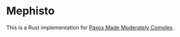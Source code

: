# Mephisto

This is a Rust implementation for [Paxos Made Moderately Complex](https://paxos.systems/).
